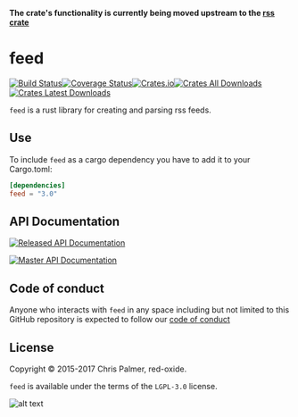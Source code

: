 **The crate's functionality is currently being moved upstream to the [rss crate](https://github.com/rust-syndication/rss)**

# feed

[![Build Status](https://img.shields.io/travis/red-oxide/feed.svg?style=flat-square)](https://travis-ci.org/red-oxide/feed)[![Coverage Status](https://coveralls.io/repos/github/red-oxide/feed/badge.svg?branch=master)](https://coveralls.io/github/red-oxide/feed?branch=master)[![Crates.io](https://img.shields.io/crates/v/feed.svg?style=flat-square)](https://crates.io/crates/feed)[![Crates All Downloads](https://img.shields.io/crates/d/feed.svg?style=flat-square)](https://crates.io/crates/feed)[![Crates Latest Downloads](https://img.shields.io/crates/dv/feed.svg?style=flat-square)](https://crates.io/crates/feed)


`feed` is a rust library for creating and parsing rss feeds.


## Use

To include `feed` as a cargo dependency you have to add it to your Cargo.toml:

```Toml
[dependencies]
feed = "3.0"
```

## API Documentation

[![Released API Documentation](https://img.shields.io/badge/api-docs.rs-b7410e.svg?style=flat-square)](https://docs.rs/feed/)


[![Master API Documentation](https://img.shields.io/badge/api-development-b7410e.svg?style=flat-square)](http://red-oxide.github.io/feed)


## Code of conduct

Anyone who interacts with `feed` in any space including but not limited to
this GitHub repository is expected to follow our [code of conduct](https://github.com/red-oxide/org/blob/master/CODE_OF_CONDUCT.md)

## License

Copyright © 2015-2017 Chris Palmer, red-oxide.

`feed` is available under the terms of the `LGPL-3.0` license.

![alt text](https://github.com/red-oxide/org/raw/master/LGPLv3.svg.png "LGPLv3")
